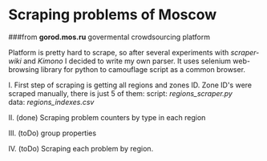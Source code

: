 Scraping problems of Moscow
=====================
###from **gorod.mos.ru** govermental crowdsourcing platform

Platform is pretty hard to scrape, so after several experiments with *scraper-wiki* and *Kimono* I decided to write my own parser. It uses selenium web-browsing library for python to camouflage script as a common browser.

I. First step of scraping is getting all regions and zones ID. Zone ID's were scraped manually, there is just 5 of them:
script: *regions_scraper.py*  
data: *regions_indexes.csv*

II. (done) Scraping problem counters by type in each region

III. (toDo) group properties

IV. (toDo) Scraping each problem by region.




